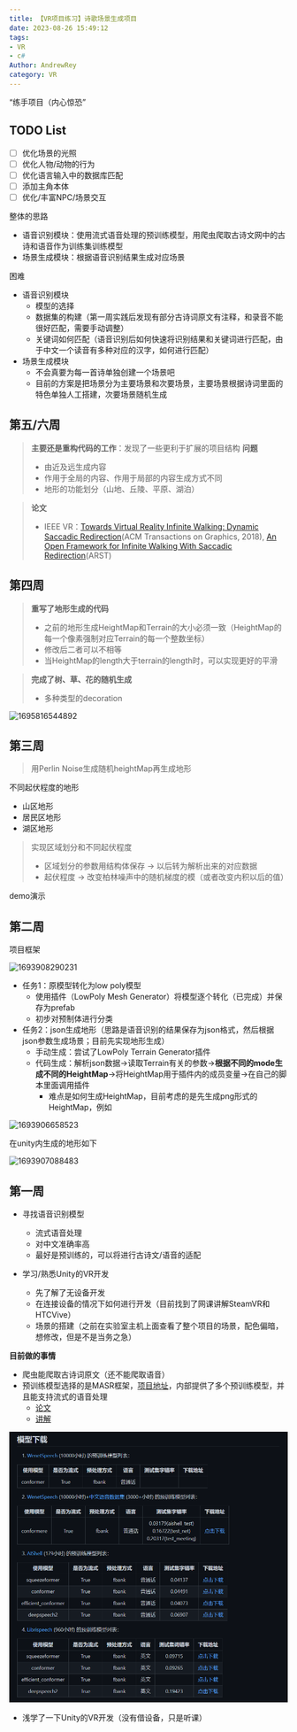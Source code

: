 ```yaml
---
title: 【VR项目练习】诗歌场景生成项目
date: 2023-08-26 15:49:12
tags:
- VR
- c#
Author: AndrewRey
category: VR
---
```

“练手项目（内心惊恐”

<!--more-->

## TODO List

- [ ] 优化场景的光照
- [ ] 优化人物/动物的行为
- [ ] 优化语言输入中的数据库匹配
- [ ] 添加主角本体
- [ ] 优化/丰富NPC/场景交互

整体的思路

- 语音识别模块：使用流式语音处理的预训练模型，用爬虫爬取古诗文网中的古诗和语音作为训练集训练模型
- 场景生成模块：根据语音识别结果生成对应场景

困难

- 语音识别模块
  - 模型的选择
  - 数据集的构建（第一周实践后发现有部分古诗词原文有注释，和录音不能很好匹配，需要手动调整）
  - 关键词如何匹配（语音识别后如何快速将识别结果和关键词进行匹配，由于中文一个读音有多种对应的汉字，如何进行匹配）
- 场景生成模块
  - 不会真要为每一首诗单独创建一个场景吧
  - 目前的方案是把场景分为主要场景和次要场景，主要场景根据诗词里面的特色单独人工搭建，次要场景随机生成

## 第五/六周

> **主要还是重构代码的工作**：发现了一些更利于扩展的项目结构
> **问题**
>
> - 由近及远生成内容
> - 作用于全局的内容、作用于局部的内容生成方式不同
> - 地形的功能划分（山地、丘陵、平原、湖泊）

> **论文**
>
> - IEEE VR：[Towards Virtual Reality Infinite Walking: Dynamic Saccadic Redirection](https://dl.acm.org/doi/10.1145/3197517.3201294)(ACM Transactions on Graphics, 2018), [An Open Framework for Infinite Walking With Saccadic Redirection](https://dl.acm.org/doi/10.1145/3385956.3422091)(ARST)


## 第四周

> **重写了地形生成的代码**
>
> - 之前的地形生成HeightMap和Terrain的大小必须一致（HeightMap的每一个像素强制对应Terrain的每一个整数坐标）
> - 修改后二者可以不相等
> - 当HeightMap的length大于terrain的length时，可以实现更好的平滑

> **完成了树、草、花的随机生成**
>
> - 多种类型的decoration

![1695816544892](1695816544892.gif)

## 第三周

> 用Perlin Noise生成随机heightMap再生成地形

不同起伏程度的地形

- 山区地形
- 居民区地形
- 湖区地形

> 实现区域划分和不同起伏程度
>
> - 区域划分的参数用结构体保存 -> 以后转为解析出来的对应数据
> - 起伏程度 -> 改变柏林噪声中的随机梯度的模（或者改变内积以后的值）

demo演示

## 第二周

项目框架

![1693908290231](1693908290231.png)

- 任务1：原模型转化为low poly模型
  - 使用插件（LowPoly Mesh Generator）将模型逐个转化（已完成）并保存为prefab
  - 初步对预制体进行分类
- 任务2：json生成地形（思路是语音识别的结果保存为json格式，然后根据json参数生成场景；目前先实现地形生成）
  - 手动生成：尝试了LowPoly Terrain Generator插件
  - 代码生成：解析json数据->读取Terrain有关的参数->**根据不同的mode生成不同的HeightMap**->将HeightMap用于插件内的成员变量->在自己的脚本里面调用插件
    - 难点是如何生成HeightMap，目前考虑的是先生成png形式的HeightMap，例如

![1693906658523](1693906658523.png)

在unity内生成的地形如下

![1693907088483](1693907088483.png)

## 第一周

- 寻找语音识别模型

  - 流式语音处理
  - 对中文准确率高
  - 最好是预训练的，可以将进行古诗文/语音的适配
- 学习/熟悉Unity的VR开发

  - 先了解了无设备开发
  - 在连接设备的情况下如何进行开发（目前找到了网课讲解SteamVR和HTCVive）
  - 场景的搭建（之前在实验室主机上面查看了整个项目的场景，配色偏暗，想修改，但是不是当务之急）

**目前做的事情**

- 爬虫能爬取古诗词原文（还不能爬取语音）
- 预训练模型选择的是MASR框架，[项目地址]([https://github.com/yeyupiaoling/MASR]())，内部提供了多个预训练模型，并且能支持流式的语音处理
  - [论文](https://arxiv.org/pdf/2102.01547.pdf)
  - [讲解](https://zhuanlan.zhihu.com/p/349586567)

![1693294494575](1693294494575.png)

- 浅学了一下Unity的VR开发（没有借设备，只是听课）
